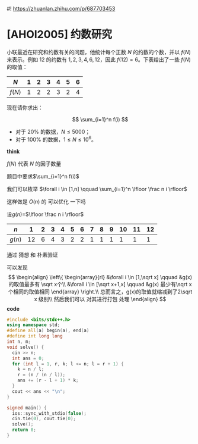 #! https://zhuanlan.zhihu.com/p/687703453
# [AHOI2005] 约数研究

小联最近在研究和约数有关的问题，他统计每个正数 $N$ 的约数的个数，并以 $f(N)$ 来表示。例如 $12$ 的约数有 $1,2,3,4,6,12$，因此 $f(12)=6$。下表给出了一些 $f(N)$ 的取值：

| $N$    | $1$  | $2$  | $3$  | $4$  | $5$  | $6$  |
| ------ | ---- | ---- | ---- | ---- | ---- | ---- |
| $f(N)$ | $1$  | $2$  | $2$  | $3$  | $2$  | $4$  |

现在请你求出：

$$
\sum_{i=1}^n f(i)
$$

- 对于 $20\%$ 的数据，$N \leq 5000$；
- 对于 $100\%$ 的数据，$1 \leq N \leq 10^6$。

**think**

$f(N)$ 代表   $N$ 的因子数量

题目中要求$\sum_{i=1}^n f(i)$

我们可以枚举 $\forall i \in [1,n] \qquad \sum_{i=1}^n \lfloor \frac n i \rfloor$

这样做是 $O(n)$ 的  可以优化 一下吗

设$g(n)$=$\lfloor \frac n i \rfloor$

| $n$    | 1    | 2    | 3    | 4    | 5    | 6    | 7    | 8    | 9    | 10   | 11   | 12   |
| ------ | ---- | ---- | ---- | ---- | ---- | ---- | ---- | ---- | ---- | ---- | ---- | ---- |
| $g(n)$ | 12   | 6    | 4    | 3    | 2    | 2    | 1    | 1    | 1    | 1    | 1    | 1    |

通过 猜想 和 朴素验证 

可以发现 
$$
\begin{align}
 \left\{
\begin{array}{rl}
&\forall i \in [1,\sqrt x] \qquad &g(x)的取值最多有 \sqrt x个\\
&\forall i \in [\sqrt x+1,x] \qquad  &g(x) 最少有\sqrt x 个相同的取值相同
\end{array} \right.\\
总而言之，g(x)的取值就缩减到了2\sqrt x 级别\\
然后我们可以 对其进行打包 处理
\end{align}
$$
**code**

```C++
#include <bits/stdc++.h>
using namespace std;
#define all(a) begin(a), end(a)
#define int long long
int n, m;
void solve() {
  cin >> n;
  int ans = 0;
  for (int l = 1, r, k; l <= n; l = r + 1) {
    k = n / l;
    r = (n / (n / l));
    ans += (r - l + 1) * k;
  }
  cout << ans << "\n";
}

signed main() {
  ios::sync_with_stdio(false);
  cin.tie(0), cout.tie(0);
  solve();
  return 0;
}
```

